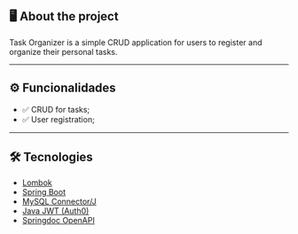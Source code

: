 ## 🖥️ About the project

Task Organizer is a simple CRUD application for users to register and organize their personal tasks.

--- 

## ⚙️ Funcionalidades
- ✅ CRUD for tasks;
- ✅ User registration;

---

## 🛠️ Tecnologies 

- [Lombok](https://projectlombok.org/)
- [Spring Boot](https://spring.io/projects/spring-boot)
- [MySQL Connector/J](https://dev.mysql.com/downloads/connector/j/)
- [Java JWT (Auth0)](https://github.com/auth0/java-jwt)
- [Springdoc OpenAPI](https://springdoc.org/)

